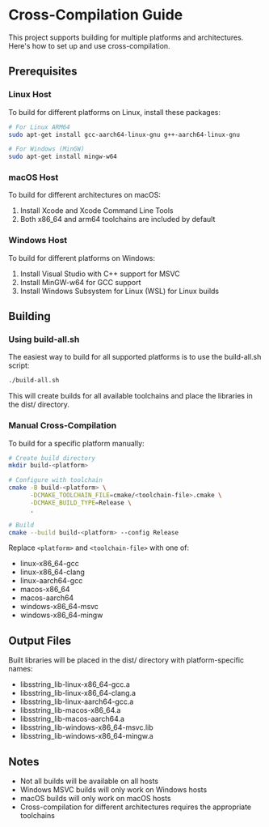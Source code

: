 # Cross-Compilation Guide

This project supports building for multiple platforms and architectures. Here's how to set up and use cross-compilation.

## Prerequisites

### Linux Host
To build for different platforms on Linux, install these packages:
```bash
# For Linux ARM64
sudo apt-get install gcc-aarch64-linux-gnu g++-aarch64-linux-gnu

# For Windows (MinGW)
sudo apt-get install mingw-w64
```

### macOS Host
To build for different architectures on macOS:
1. Install Xcode and Xcode Command Line Tools
2. Both x86_64 and arm64 toolchains are included by default

### Windows Host
To build for different platforms on Windows:
1. Install Visual Studio with C++ support for MSVC
2. Install MinGW-w64 for GCC support
3. Install Windows Subsystem for Linux (WSL) for Linux builds

## Building

### Using build-all.sh
The easiest way to build for all supported platforms is to use the build-all.sh script:
```bash
./build-all.sh
```

This will create builds for all available toolchains and place the libraries in the dist/ directory.

### Manual Cross-Compilation
To build for a specific platform manually:
```bash
# Create build directory
mkdir build-<platform>

# Configure with toolchain
cmake -B build-<platform> \
      -DCMAKE_TOOLCHAIN_FILE=cmake/<toolchain-file>.cmake \
      -DCMAKE_BUILD_TYPE=Release \
      .

# Build
cmake --build build-<platform> --config Release
```

Replace `<platform>` and `<toolchain-file>` with one of:
- linux-x86_64-gcc
- linux-x86_64-clang
- linux-aarch64-gcc
- macos-x86_64
- macos-aarch64
- windows-x86_64-msvc
- windows-x86_64-mingw

## Output Files
Built libraries will be placed in the dist/ directory with platform-specific names:
- libsstring_lib-linux-x86_64-gcc.a
- libsstring_lib-linux-x86_64-clang.a
- libsstring_lib-linux-aarch64-gcc.a
- libsstring_lib-macos-x86_64.a
- libsstring_lib-macos-aarch64.a
- libsstring_lib-windows-x86_64-msvc.lib
- libsstring_lib-windows-x86_64-mingw.a

## Notes
- Not all builds will be available on all hosts
- Windows MSVC builds will only work on Windows hosts
- macOS builds will only work on macOS hosts
- Cross-compilation for different architectures requires the appropriate toolchains
